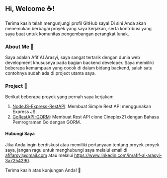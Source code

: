## Hi, Welcome ☕!

Terima kasih telah mengunjungi profil GitHub saya! Di sini Anda akan menemukan berbagai proyek yang saya kerjakan, serta kontribusi yang saya buat untuk komunitas pengembangan perangkat lunak.

### About Me 📖
Saya adalah Afif Al Arasyi, saya sangat tertarik dengan dunia web development khususnya pada bagian backend developer. Saya memiiliki beberapa kemampuan yang cocok di dalam bidang backend, salah satu contohnya sudah ada di project utama saya.

### Project 💼
Berikut beberapa proyek yang pernah saya kerjakan:
1. [NodeJS-Express-RestAPI](https://github.com/Arasy41/nodejs-express-restapi): Membuat Simple Rest API menggunakan Express JS.
2. [GoRestAPI-GORM](https://github.com/Arasy41/golang-restapi-gorm): Membuat Rest API clone Cineplex21 dengan Bahasa Pemrograman Go dengan GORM.

#### Hubungi Saya
Jika Anda ingin berdiskusi atau memiliki pertanyaan tentang proyek-proyek saya, jangan ragu untuk menghubungi saya melalui email di afifarsyi@gmail.com atau melalui https://www.linkedin.com/in/afif-al-arasyi-3a7254290.

Terima kasih atas kunjungan Anda! 🌟
